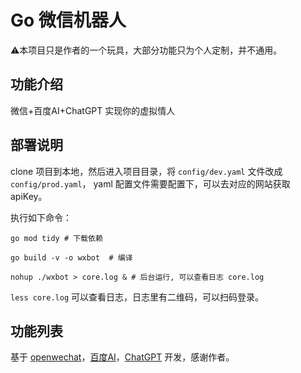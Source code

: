 # Go 微信机器人

⚠️本项目只是作者的一个玩具，大部分功能只为个人定制，并不通用。

## 功能介绍
微信+百度AI+ChatGPT 实现你的虚拟情人

## 部署说明

clone 项目到本地，然后进入项目目录，将 `config/dev.yaml` 文件改成 `config/prod.yaml`， yaml 配置文件需要配置下，可以去对应的网站获取 apiKey。

执行如下命令：

```shell
go mod tidy # 下载依赖

go build -v -o wxbot  # 编译

nohup ./wxbot > core.log & # 后台运行, 可以查看日志 core.log
```

`less core.log` 可以查看日志，日志里有二维码，可以扫码登录。

## 功能列表

基于 [openwechat](https://github.com/eatmoreapple/openwechat)，[百度AI](https://cloud.baidu.com/doc/SPEECH/s/mlciskuqn)，[ChatGPT](https://github.com/kkdai/chatgpt) 开发，感谢作者。


